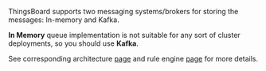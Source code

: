 ThingsBoard supports two messaging systems/brokers for storing the messages: In-memory and Kafka.

**In Memory** queue implementation is not suitable for any sort of cluster deployments, so you should use **Kafka**.


See corresponding architecture [page](/docs/reference/#message-queues-are-awesome) and rule engine [page](/docs/user-guide/rule-engine-2-5/queues/) for more details.